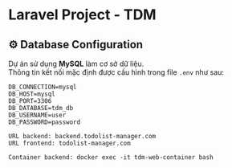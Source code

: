 # Laravel Project - TDM

## ⚙️ Database Configuration

Dự án sử dụng **MySQL** làm cơ sở dữ liệu.  
Thông tin kết nối mặc định được cấu hình trong file `.env` như sau:

```env
DB_CONNECTION=mysql
DB_HOST=mysql
DB_PORT=3306
DB_DATABASE=tdm_db
DB_USERNAME=user
DB_PASSWORD=password

URL backend: backend.todolist-manager.com
URL frontend: todolist-manager.com

Container backend: docker exec -it tdm-web-container bash
